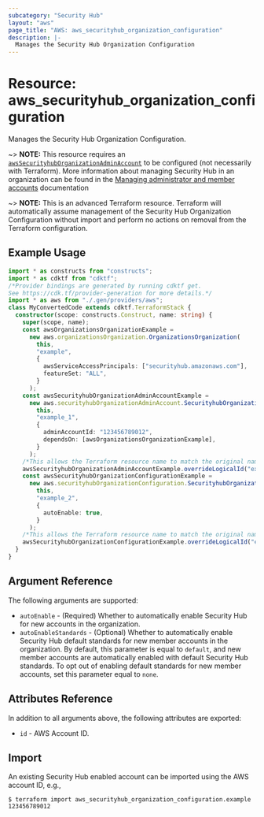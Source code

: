 ```yaml
---
subcategory: "Security Hub"
layout: "aws"
page_title: "AWS: aws_securityhub_organization_configuration"
description: |-
  Manages the Security Hub Organization Configuration
---
```


# Resource: aws_securityhub_organization_configuration

Manages the Security Hub Organization Configuration.

~> **NOTE:** This resource requires an [`awsSecurityhubOrganizationAdminAccount`](/docs/providers/aws/r/securityhub_organization_admin_account.html) to be configured (not necessarily with Terraform). More information about managing Security Hub in an organization can be found in the [Managing administrator and member accounts](https://docs.aws.amazon.com/securityhub/latest/userguide/securityhub-accounts.html) documentation

~> **NOTE:** This is an advanced Terraform resource. Terraform will automatically assume management of the Security Hub Organization Configuration without import and perform no actions on removal from the Terraform configuration.

## Example Usage

```typescript
import * as constructs from "constructs";
import * as cdktf from "cdktf";
/*Provider bindings are generated by running cdktf get.
See https://cdk.tf/provider-generation for more details.*/
import * as aws from "./.gen/providers/aws";
class MyConvertedCode extends cdktf.TerraformStack {
  constructor(scope: constructs.Construct, name: string) {
    super(scope, name);
    const awsOrganizationsOrganizationExample =
      new aws.organizationsOrganization.OrganizationsOrganization(
        this,
        "example",
        {
          awsServiceAccessPrincipals: ["securityhub.amazonaws.com"],
          featureSet: "ALL",
        }
      );
    const awsSecurityhubOrganizationAdminAccountExample =
      new aws.securityhubOrganizationAdminAccount.SecurityhubOrganizationAdminAccount(
        this,
        "example_1",
        {
          adminAccountId: "123456789012",
          dependsOn: [awsOrganizationsOrganizationExample],
        }
      );
    /*This allows the Terraform resource name to match the original name. You can remove the call if you don't need them to match.*/
    awsSecurityhubOrganizationAdminAccountExample.overrideLogicalId("example");
    const awsSecurityhubOrganizationConfigurationExample =
      new aws.securityhubOrganizationConfiguration.SecurityhubOrganizationConfiguration(
        this,
        "example_2",
        {
          autoEnable: true,
        }
      );
    /*This allows the Terraform resource name to match the original name. You can remove the call if you don't need them to match.*/
    awsSecurityhubOrganizationConfigurationExample.overrideLogicalId("example");
  }
}

```

## Argument Reference

The following arguments are supported:

* `autoEnable` - (Required) Whether to automatically enable Security Hub for new accounts in the organization.
* `autoEnableStandards` - (Optional) Whether to automatically enable Security Hub default standards for new member accounts in the organization. By default, this parameter is equal to `default`, and new member accounts are automatically enabled with default Security Hub standards. To opt out of enabling default standards for new member accounts, set this parameter equal to `none`.

## Attributes Reference

In addition to all arguments above, the following attributes are exported:

* `id` - AWS Account ID.

## Import

An existing Security Hub enabled account can be imported using the AWS account ID, e.g.,

```
$ terraform import aws_securityhub_organization_configuration.example 123456789012
```

<!-- cache-key: cdktf-0.17.0-pre.15 input-bbea5ac63dae559d8d4b9719faf3431c4d2db2db3ca557fa65f41b119eb43420 -->